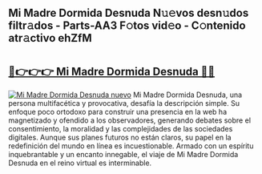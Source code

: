 ## Mi Madre Dormida Desnuda N𝚞𝚎vos desn𝚞dos filtr𝚊dos - Parts-AA3 F𝚘tos vid𝚎o - C𝚘ntenido atr𝚊ctivo ehZfM

# <h2><a href="http://mb2kspj.tromn.icu/?c=Mi+Madre+Dormida+Desnuda">🔗👉👉👉 Mi Madre Dormida Desnuda 🔗🔗</a></h2>

[![Mi Madre Dormida Desnuda nuevo](https://i.imgur.com/pEAQMta.gif)](http://mb2kspj.tromn.icu/?c=Mi+Madre+Dormida+Desnuda)
Mi Madre Dormida Desnuda, una persona multifacética y provocativa, desafía la descripción simple. Su enfoque poco ortodoxo para construir una presencia en la web ha magnetizado y ofendido a los observadores, generando debates sobre el consentimiento, la moralidad y las complejidades de las sociedades digitales. Aunque sus planes futuros no están claros, su papel en la redefinición del mundo en línea es incuestionable. Armado con un espíritu inquebrantable y un encanto innegable, el viaje de Mi Madre Dormida Desnuda en el reino virtual es interminable.
